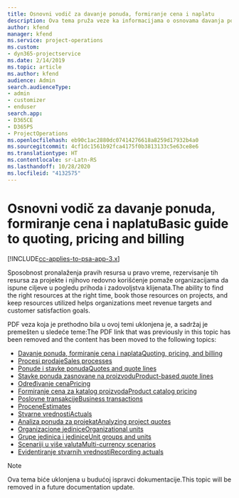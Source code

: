 ```yaml
---
title: Osnovni vodič za davanje ponuda, formiranje cena i naplatu
description: Ova tema pruža veze ka informacijama o osnovama davanja ponuda, formiranja cena i naplate u aplikaciji Project Service Automation.
author: kfend
manager: kfend
ms.service: project-operations
ms.custom:
- dyn365-projectservice
ms.date: 2/14/2019
ms.topic: article
ms.author: kfend
audience: Admin
search.audienceType:
- admin
- customizer
- enduser
search.app:
- D365CE
- D365PS
- ProjectOperations
ms.openlocfilehash: eb90c1ac2880dc07414276618a8259d17932b4a0
ms.sourcegitcommit: 4cf1dc1561b92fca4175f0b3813133c5e63ce8e6
ms.translationtype: HT
ms.contentlocale: sr-Latn-RS
ms.lasthandoff: 10/28/2020
ms.locfileid: "4132575"
---
```

# <a name="basic-guide-to-quoting-pricing-and-billing"></a><span data-ttu-id="bd261-103">Osnovni vodič za davanje ponuda, formiranje cena i naplatu</span><span class="sxs-lookup"><span data-stu-id="bd261-103">Basic guide to quoting, pricing and billing</span></span>

[!INCLUDE[cc-applies-to-psa-app-3.x](../../includes/cc-applies-to-psa-app-3x.md)]

<span data-ttu-id="bd261-104">Sposobnost pronalaženja pravih resursa u pravo vreme, rezervisanje tih resursa za projekte i njihovo redovno korišćenje pomaže organizacijama da ispune ciljeve u pogledu prihoda i zadovoljstva klijenata.</span><span class="sxs-lookup"><span data-stu-id="bd261-104">The ability to find the right resources at the right time, book those resources on projects, and keep resources utilized helps organizations meet revenue targets and customer satisfaction goals.</span></span> 

<span data-ttu-id="bd261-105">PDF veza koja je prethodno bila u ovoj temi uklonjena je, a sadržaj je premešten u sledeće teme:</span><span class="sxs-lookup"><span data-stu-id="bd261-105">The PDF link that was previously in this topic has been removed and the content has been moved to the following topics:</span></span>

- [<span data-ttu-id="bd261-106">Davanje ponuda, formiranje cena i naplata</span><span class="sxs-lookup"><span data-stu-id="bd261-106">Quoting, pricing, and billing</span></span>](../quote-bill-price.md)
- [<span data-ttu-id="bd261-107">Procesi prodaje</span><span class="sxs-lookup"><span data-stu-id="bd261-107">Sales processes</span></span>](../basic-sales-process.md)
- [<span data-ttu-id="bd261-108">Ponude i stavke ponuda</span><span class="sxs-lookup"><span data-stu-id="bd261-108">Quotes and quote lines</span></span>](../basic-quote-lines.md)
- [<span data-ttu-id="bd261-109">Stavke ponuda zasnovane na proizvodu</span><span class="sxs-lookup"><span data-stu-id="bd261-109">Product-based quote lines</span></span>](../product-based-quote-lines.md)
- [<span data-ttu-id="bd261-110">Određivanje cena</span><span class="sxs-lookup"><span data-stu-id="bd261-110">Pricing</span></span>](../basic-pricing.md)
- [<span data-ttu-id="bd261-111">Formiranje cena za katalog proizvoda</span><span class="sxs-lookup"><span data-stu-id="bd261-111">Product catalog pricing</span></span>](../product-catalog-pricing.md)
- [<span data-ttu-id="bd261-112">Poslovne transakcije</span><span class="sxs-lookup"><span data-stu-id="bd261-112">Business transactions</span></span>](../basic-business-transactions.md)
- [<span data-ttu-id="bd261-113">Procene</span><span class="sxs-lookup"><span data-stu-id="bd261-113">Estimates</span></span>](../estimates.md)
- [<span data-ttu-id="bd261-114">Stvarne vrednosti</span><span class="sxs-lookup"><span data-stu-id="bd261-114">Actuals</span></span>](../actuals.md)
- [<span data-ttu-id="bd261-115">Analiza ponuda za projekat</span><span class="sxs-lookup"><span data-stu-id="bd261-115">Analyzing project quotes</span></span>](../basic-analyzing-quotes.md)
- [<span data-ttu-id="bd261-116">Organizacione jedinice</span><span class="sxs-lookup"><span data-stu-id="bd261-116">Organizational units</span></span>](../advanced-organizational.md)
- [<span data-ttu-id="bd261-117">Grupe jedinica i jedinice</span><span class="sxs-lookup"><span data-stu-id="bd261-117">Unit groups and units</span></span>](../advanced-units.md)
- [<span data-ttu-id="bd261-118">Scenariji u više valuta</span><span class="sxs-lookup"><span data-stu-id="bd261-118">Multi-currency scenarios</span></span>](../advanced-currency.md)
- [<span data-ttu-id="bd261-119">Evidentiranje stvarnih vrednosti</span><span class="sxs-lookup"><span data-stu-id="bd261-119">Recording actuals</span></span>](../advanced-actuals.md)

> [!NOTE]
> <span data-ttu-id="bd261-120">Ova tema biće uklonjena u budućoj ispravci dokumentacije.</span><span class="sxs-lookup"><span data-stu-id="bd261-120">This topic will be removed in a future documentation update.</span></span> 
